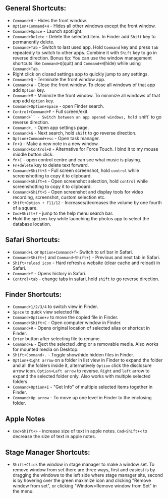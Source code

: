 ## General Shortcuts:

* `Command+H` - Hides the front window.
* `Option+Command+H` - Hides all other windows except the front window.
* `Command+Space` - Launch spotlight.
* `Command+Delete` - Delete the selected item. In Finder add `Shift` key to permanently delete.
* `Command+Tab` - Switch to last used app. Hold `Command` key and press `tab` repeatedly to switch to other apps. Combine it with `Shift` key to go in reverse direction. Bonus tip: You can use the window management shortcuts like `Command+Q`(quit) and `Command+H`(hide) while using `Command+Tab`.
* Right click on closed settings app to quickly jump to any settings.
* `Command+Q` - Terminate the front window app.
* `Command+W` - Close the front window. To close all windows of that app add `Option` key.
* `Command+M` - Minimize the front window. To minimize all windows of that app add `Option` key.
* `Command+Option+Space` - open Finder search.
* `Control+Command+F` - Full screen/exit.
* `Command+`` - Switch between an app opened windows, hold `shift` to go reverse direction.
* `Command+,` - Open app settings page.
* `Command+G` - Next search, hold `shift` to go reverse direction.
* `Option+Command+esc` - Open task manager.
* `Fn+Q` - Make a new note in a new window.
* `Command+Control+D` - Alternative for Force Touch. I bind it to my mouse middle button click.
* `fn+C` - open control centre and can see what music is playing.
* `Fn+delete` key to delete text forward.
* `Command+Shift+3` - Full screen screenshot, hold `control` while screenshotting to copy it to clipboard.
* `Command+Shift+4` - Open screenshot selection, hold `control` while screenshotting to copy it to clipboard.
* `Command+Shift+5` - Open screenshot and display tools for video recording, screenshot, custom selection etc.
* `Shift+Option + F11/12` - Increases/decreases the volume by one fourth of a square.
* `Cmd+Shift+?` - jump to the help menu search bar.
* Hold the `options` key while launching the photos app to select the database location.

## Safari Shortcuts:

* `Command+L`  or `Option+Command+f`- Switch to url bar in Safari.
* `Command+Shift+[` and `Command+Shift+]` - Previous and next tab in Safari.
* `Shift+reload icon` - Hard refresh a website (clear cache and reload) in Safari.
* `Command+Y` - Opens history in Safari.
* `Control+tab` - change tabs in safari, hold `shift` to go reverse direction.

## Finder Shortcuts:

* `Command+1/2/3/4` to switch view in Finder.
* `Space` to quick view selected file.
* `Command+Option+v` to move the copied file in Finder.
* `Command+Shift+C` - Open computer window in Finder.
* `Command+R` - Opens original location of selected alias or shortcut in Finder.
* `Enter` button after selecting file to rename.
* `Command+E` - Eject the selected .dmg or a removable media. Also works for mounted media on Desktop.
* `Shift+Command+.` - Toggle show/hide hidden files in Finder.
* `Option+Right arrow` on a folder in list view in Finder to expand the folder and all the folders inside it, alternatively `Option` click the disclosure arrow icon. `Option+Left arrow` to reverse. `Right` and `left` arrow to expand the selected folder only. Also works with multiple selected folders.
* `Command+Option+I` - "Get Info" of multiple selected items together in Finder.
* `Command+Up arrow` - To move up one level in Finder to the enclosing folder.

## Apple Notes

* `Cmd+Shift+>` - increase size of text in apple notes. `Cmd+Shift+<` to decrease the size of text in apple notes.

## Stage Manager Shortcuts:

* `Shift+Click` the window in stage manager to make a window set. To remove window from set there are three ways, first and easiest is by dragging the windows to the left side where stage manager sits, second is by hovering over the green maximize icon and clicking "Remove window from set", or clicking "Window>Remove window from Set" in the menu.